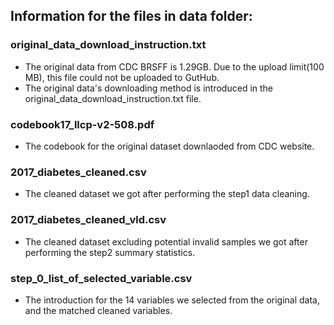 ## Information for the files in data folder:

### original_data_download_instruction.txt
 - The original data from CDC BRSFF is 1.29GB. Due to the upload limit(100 MB), this file could not be uploaded to GutHub.
 - The original data's downloading method is introduced in the original_data_download_instruction.txt file.

### codebook17_llcp-v2-508.pdf
 - The codebook for the original dataset downlaoded from CDC website.

### 2017_diabetes_cleaned.csv
 - The cleaned dataset we got after performing the step1 data cleaning.
 
### 2017_diabetes_cleaned_vld.csv
 - The cleaned dataset excluding potential invalid samples we got after performing the step2 summary statistics.
 
### step_0_list_of_selected_variable.csv
 - The introduction for the 14 variables we selected from the original data, and the matched cleaned variables.

